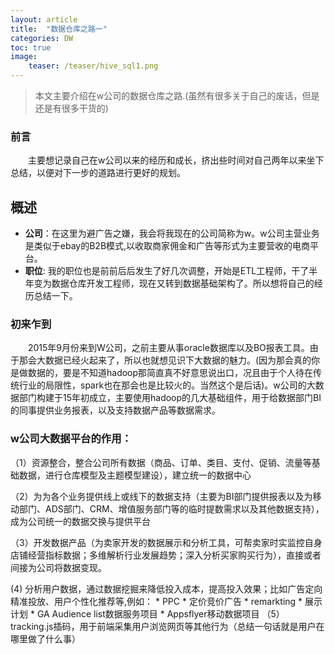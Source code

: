 ```yaml
---
layout: article
title:  "数据仓库之路一"
categories: DW
toc: true
image:
    teaser: /teaser/hive_sql1.png
---
```


> 本文主要介绍在w公司的数据仓库之路.(虽然有很多关于自己的废话，但是还是有很多干货的)


### 前言
&emsp;&emsp;主要想记录自己在w公司以来的经历和成长，挤出些时间对自己两年以来坐下总结，以便对下一步的道路进行更好的规划。
## 概述

* __公司__：在这里为避广告之嫌，我会将我现在的公司简称为w。w公司主营业务是类似于ebay的B2B模式,以收取商家佣金和广告等形式为主要营收的电商平台。
* __职位__: 我的职位也是前前后后发生了好几次调整，开始是ETL工程师，干了半年变为数据仓库开发工程师，现在又转到数据基础架构了。所以想将自己的经历总结一下。

### 初来乍到
&emsp;&emsp;2015年9月份来到W公司，之前主要从事oracle数据库以及BO报表工具。由于那会大数据已经火起来了，所以也就想见识下大数据的魅力。(因为那会真的你是做数据的，要是不知道hadoop那简直真不好意思说出口，况且由于个人待在传统行业的局限性，spark也在那会也是比较火的。当然这个是后话)。w公司的大数据部门构建于15年初成立，主要使用hadoop的几大基础组件，用于给数据部门BI的同事提供业务报表，以及支持数据产品等数据需求。

### w公司大数据平台的作用：

（1）资源整合，整合公司所有数据（商品、订单、类目、支付、促销、流量等基础数据，进行仓库模型及主题模型建设），建立统一的数据中心

（2）为为各个业务提供线上或线下的数据支持（主要为BI部门提供报表以及为移动部门、ADS部门、CRM、增值服务部门等的临时提数需求以及其他数据支持），成为公司统一的数据交换与提供平台
     
（3）开发数据产品（为卖家开发的数据展示和分析工具，可帮卖家时实监控自身店铺经营指标数据；多维解析行业发展趋势；深入分析买家购买行为），直接或者间接为公司将数据变现。

 (4) 分析用户数据，通过数据挖掘来降低投入成本，提高投入效果；比如广告定向精准投放、用户个性化推荐等,例如：
     * PPC
     * 定价竞价广告
     * remarkting
     * 展示计划
     * GA Audience list数据服务项目
     * Appsflyer移动数据项目
（5）tracking.js插码，用于前端采集用户浏览网页等其他行为（总结一句话就是用户在哪里做了什么事）